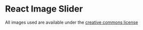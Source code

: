 # React Image Slider

All images used are available under the [creative commons license](https://creativecommons.org/share-your-work/cclicenses/)
